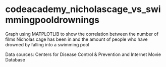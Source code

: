 # codeacademy_nicholascage_vs_swimmingpooldrownings
Graph using MATPLOTLIB to show the correlation between the number of films Nicholas cage has been in and the amount of people who have drowned by falling into a swimming pool

Data sources: Centers for Disease Control & Prevention and Internet Movie Database

